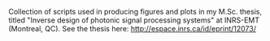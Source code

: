 Collection of scripts used in producing figures and plots in my M.Sc. thesis, titled "Inverse design of photonic signal processing systems" at INRS-EMT (Montreal, QC).
See the thesis here: http://espace.inrs.ca/id/eprint/12073/
